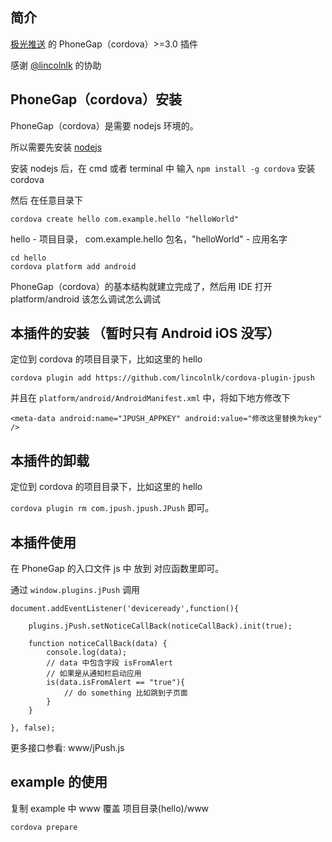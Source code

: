 ## 简介

[极光推送](www.jpush.cn) 的 PhoneGap（cordova）>=3.0 插件

感谢 [@lincolnlk](https://github.com/lincolnlk) 的协助

## PhoneGap（cordova）安装

PhoneGap（cordova）是需要 nodejs 环境的。

所以需要先安装 [nodejs](http://nodejs.org/)

安装 nodejs 后，在 cmd 或者 terminal 中
输入 `npm install -g cordova` 安装 cordova

然后 在任意目录下

	cordova create hello com.example.hello "helloWorld"

hello - 项目目录， com.example.hello 包名，"helloWorld" - 应用名字

	cd hello
	cordova platform add android	

PhoneGap（cordova）的基本结构就建立完成了，然后用 IDE 打开 platform/android
该怎么调试怎么调试

## 本插件的安装 （暂时只有 Android iOS 没写）

定位到 cordova 的项目目录下，比如这里的 hello

`cordova plugin add https://github.com/lincolnlk/cordova-plugin-jpush`

并且在 `platform/android/AndroidManifest.xml` 中，将如下地方修改下

`<meta-data android:name="JPUSH_APPKEY" android:value="修改这里替换为key" />`


## 本插件的卸载

定位到 cordova 的项目目录下，比如这里的 hello

`cordova plugin rm com.jpush.jpush.JPush` 即可。

## 本插件使用

在 PhoneGap 的入口文件 js 中 放到 对应函数里即可。

通过 `window.plugins.jPush` 调用

    document.addEventListener('deviceready',function(){

        plugins.jPush.setNoticeCallBack(noticeCallBack).init(true);

        function noticeCallBack(data) {
            console.log(data);
            // data 中包含字段 isFromAlert
            // 如果是从通知栏启动应用
            is(data.isFromAlert == "true"){
                // do something 比如跳到子页面
            }
        }

    }, false);


更多接口参看: www/jPush.js

## example 的使用

复制 example 中 www 覆盖 项目目录(hello)/www

`cordova prepare`